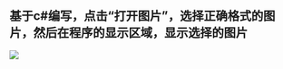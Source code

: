## 基于c#编写，点击“打开图片”，选择正确格式的图片，然后在程序的显示区域，显示选择的图片
![](https://i.loli.net/2019/07/09/5d24448f6beca38970.png)
